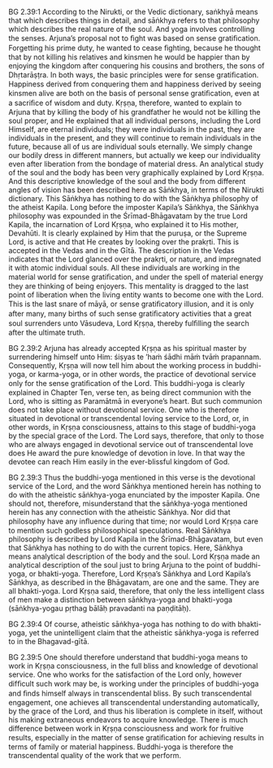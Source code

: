 BG 2.39:1	According to the Nirukti, or the Vedic dictionary, saṅkhyā means that which describes things in detail, and sāṅkhya refers to that philosophy which describes the real nature of the soul. And yoga involves controlling the senses. Arjuna’s proposal not to ﬁght was based on sense gratiﬁcation. Forgetting his prime duty, he wanted to cease ﬁghting, because he thought that by not killing his relatives and kinsmen he would be happier than by enjoying the kingdom after conquering his cousins and brothers, the sons of Dhṛtarāṣṭra. In both ways, the basic principles were for sense gratiﬁcation. Happiness derived from conquering them and happiness derived by seeing kinsmen alive are both on the basis of personal sense gratiﬁcation, even at a sacriﬁce of wisdom and duty. Kṛṣṇa, therefore, wanted to explain to Arjuna that by killing the body of his grandfather he would not be killing the soul proper, and He explained that all individual persons, including the Lord Himself, are eternal individuals; they were individuals in the past, they are individuals in the present, and they will continue to remain individuals in the future, because all of us are individual souls eternally. We simply change our bodily dress in different manners, but actually we keep our individuality even after liberation from the bondage of material dress. An analytical study of the soul and the body has been very graphically explained by Lord Kṛṣṇa. And this descriptive knowledge of the soul and the body from different angles of vision has been described here as Sāṅkhya, in terms of the Nirukti dictionary. This Sāṅkhya has nothing to do with the Sāṅkhya philosophy of the atheist Kapila. Long before the imposter Kapila’s Sāṅkhya, the Sāṅkhya philosophy was expounded in the Śrīmad-Bhāgavatam by the true Lord Kapila, the incarnation of Lord Kṛṣṇa, who explained it to His mother, Devahūti. It is clearly explained by Him that the puruṣa, or the Supreme Lord, is active and that He creates by looking over the prakṛti. This is accepted in the Vedas and in the Gītā. The description in the Vedas indicates that the Lord glanced over the prakṛti, or nature, and impregnated it with atomic individual souls. All these individuals are working in the material world for sense gratiﬁcation, and under the spell of material energy they are thinking of being enjoyers. This mentality is dragged to the last point of liberation when the living entity wants to become one with the Lord. This is the last snare of māyā, or sense gratiﬁcatory illusion, and it is only after many, many births of such sense gratiﬁcatory activities that a great soul surrenders unto Vāsudeva, Lord Kṛṣṇa, thereby fulﬁlling the search after the ultimate truth.

BG 2.39:2	Arjuna has already accepted Kṛṣṇa as his spiritual master by surrendering himself unto Him: śiṣyas te ’haṁ śādhi māṁ tvāṁ prapannam. Consequently, Kṛṣṇa will now tell him about the working process in buddhi-yoga, or karma-yoga, or in other words, the practice of devotional service only for the sense gratiﬁcation of the Lord. This buddhi-yoga is clearly explained in Chapter Ten, verse ten, as being direct communion with the Lord, who is sitting as Paramātmā in everyone’s heart. But such communion does not take place without devotional service. One who is therefore situated in devotional or transcendental loving service to the Lord, or, in other words, in Kṛṣṇa consciousness, attains to this stage of buddhi-yoga by the special grace of the Lord. The Lord says, therefore, that only to those who are always engaged in devotional service out of transcendental love does He award the pure knowledge of devotion in love. In that way the devotee can reach Him easily in the ever-blissful kingdom of God.

BG 2.39:3	Thus the buddhi-yoga mentioned in this verse is the devotional service of the Lord, and the word Sāṅkhya mentioned herein has nothing to do with the atheistic sāṅkhya-yoga enunciated by the imposter Kapila. One should not, therefore, misunderstand that the sāṅkhya-yoga mentioned herein has any connection with the atheistic Sāṅkhya. Nor did that philosophy have any inﬂuence during that time; nor would Lord Kṛṣṇa care to mention such godless philosophical speculations. Real Sāṅkhya philosophy is described by Lord Kapila in the Śrīmad-Bhāgavatam, but even that Sāṅkhya has nothing to do with the current topics. Here, Sāṅkhya means analytical description of the body and the soul. Lord Kṛṣṇa made an analytical description of the soul just to bring Arjuna to the point of buddhi-yoga, or bhakti-yoga. Therefore, Lord Kṛṣṇa’s Sāṅkhya and Lord Kapila’s Sāṅkhya, as described in the Bhāgavatam, are one and the same. They are all bhakti-yoga. Lord Kṛṣṇa said, therefore, that only the less intelligent class of men make a distinction between sāṅkhya-yoga and bhakti-yoga (sāṅkhya-yogau pṛthag bālāḥ pravadanti na paṇḍitāḥ).

BG 2.39:4	Of course, atheistic sāṅkhya-yoga has nothing to do with bhakti-yoga, yet the unintelligent claim that the atheistic sāṅkhya-yoga is referred to in the Bhagavad-gītā.

BG 2.39:5	One should therefore understand that buddhi-yoga means to work in Kṛṣṇa consciousness, in the full bliss and knowledge of devotional service. One who works for the satisfaction of the Lord only, however difﬁcult such work may be, is working under the principles of buddhi-yoga and ﬁnds himself always in transcendental bliss. By such transcendental engagement, one achieves all transcendental understanding automatically, by the grace of the Lord, and thus his liberation is complete in itself, without his making extraneous endeavors to acquire knowledge. There is much difference between work in Kṛṣṇa consciousness and work for fruitive results, especially in the matter of sense gratiﬁcation for achieving results in terms of family or material happiness. Buddhi-yoga is therefore the transcendental quality of the work that we perform.